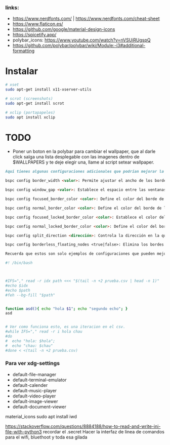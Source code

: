 ### links:
- https://www.nerdfonts.com/ | https://www.nerdfonts.com/cheat-sheet
- https://www.flaticon.es/
- https://github.com/google/material-design-icons
- https://spicetify.app/
- polybar_icons: https://www.youtube.com/watch?v=nVSUiRUgspQ
- https://github.com/polybar/polybar/wiki/Module:-i3#additional-formatting





# Instalar
~~~bash
# xset
sudo apt-get install x11-xserver-utils

# scrot (screenshots)
sudo apt-get install scrot

# xclip (portapapeles)
sudo apt install xclip
~~~


# TODO
- Poner un boton en la polybar para cambiar el wallpaper, que al darle click salga una lista desplegable con las imagenes dentro de $WALLPAPERS y te deje elegir una, llame al script setear wallpaper.




~~~markdown
Aquí tienes algunas configuraciones adicionales que podrían mejorar la estética de BSPWM:

bspc config border_width <valor>: Permite ajustar el ancho de los bordes de las ventanas en BSPWM.

bspc config window_gap <valor>: Establece el espacio entre las ventanas en BSPWM.

bspc config focused_border_color <color>: Define el color del borde de la ventana activa.

bspc config normal_border_color <color>: Define el color del borde de las ventanas inactivas.

bspc config focused_locked_border_color <color>: Establece el color del borde de la ventana activa cuando está bloqueada.

bspc config normal_locked_border_color <color>: Define el color del borde de las ventanas inactivas cuando están bloqueadas.

bspc config split_direction <dirección>: Controla la dirección en la que se dividen las ventanas. Por ejemplo, vertical divide verticalmente, horizontal divide horizontalmente.

bspc config borderless_floating_nodes <true|false>: Elimina los bordes de las ventanas en modo flotante.

Recuerda que estos son solo ejemplos de configuraciones que pueden mejorar la estética de BSPWM. Para obtener más detalles sobre cada opción y personalizar aún más tu experiencia, te recomendaría consultar la documentación oficial de BSPWM o buscar recursos adicionales sobre personalización de BSPWM en línea.
~~~




~~~bash
#! /bin/bash



#IFS="," read -r idx path <<< "$(tail -n +2 prueba.csv | head -n 1)"
#echo $idx
#echo $path
#feh --bg-fill "$path"


function asd(){ echo "hola $1"; echo "segundo echo"; }
asd


# Ver como funciona esto, es una iteracion en el csv.
#while IFS="," read -r i hola chau
#do
#  echo "hola: $hola";
#  echo "chau: $chau"
#done < <(tail -n +2 prueba.csv)
~~~



### Para ver xdg-settings

- default-file-manager
- default-terminal-emulator
- default-calender
- default-music-player
- default-video-player
- default-image-viewer
- default-document-viewer

material_icons
sudo apt install iwd

https://stackoverflow.com/questions/8884188/how-to-read-and-write-ini-file-with-python3
recordar el .secret
Hacer la interfaz de linea de comandos para el wifi, bluethoot y toda esa gilada
